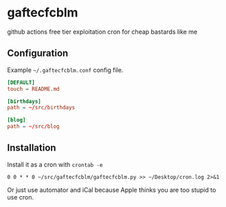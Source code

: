 # gaftecfcblm

github actions free tier exploitation cron for cheap bastards like me

## Configuration

Example `~/.gaftecfcblm.conf` config file.

```conf
[DEFAULT]
touch = README.md

[birthdays]
path = ~/src/birthdays

[blog]
path = ~/src/blog
```

## Installation

Install it as a cron with `crontab -e`

```cron
0 0 * * 0 ~/src/gaftecfcblm/gaftecfcblm.py >> ~/Desktop/cron.log 2>&1
```

Or just use automator and iCal because Apple thinks you are too stupid to use cron.
